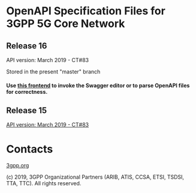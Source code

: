 # OpenAPI Specification Files for 3GPP 5G Core Network

## Release 16

API version: March 2019 - CT#83

Stored in the present "master" branch

#### Use [this frontend](https://forge.etsi.org/GitlabOpenAPIFrontend.htm?project=3GPP/openapis-playground?branch=master) to invoke the Swagger editor or to parse OpenAPI files for correctness.

## Release 15

[API version: March 2019 - CT#83](https://forge.etsi.org/gitlab/3GPP/openapis-playground/tree/REL-15)

# Contacts

[3gpp.org](https://www.3gpp.org)

(c) 2019, 3GPP Organizational Partners (ARIB, ATIS, CCSA, ETSI, TSDSI, TTA, TTC). All rights reserved.
